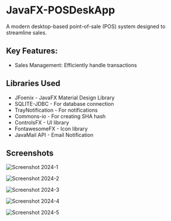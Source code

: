 # JavaFX-POSDeskApp 
A modern desktop-based point-of-sale (POS) system designed to streamline sales. 

## Key Features:

- Sales Management: Efficiently handle transactions
  
## Libraries Used

- JFoenix - JavaFX Material Design Library
- SQLITE-JDBC - For database connection
- TrayNotification - For notifications
- Commons-io - For creating SHA hash
- ControlsFX - UI library
- FontawesomeFX - Icon library
- JavaMail API - Email Notification

## Screenshots

![Screenshot 2024-1](https://github.com/user-attachments/assets/a60f258a-2509-497b-be14-0dd37dce9739)

![Screenshot 2024-2](https://github.com/user-attachments/assets/c051f691-8d98-45d7-988f-7d884a4d26e2)

![Screenshot 2024-3](https://github.com/user-attachments/assets/5b35f3c1-a067-4d0b-9d15-b2595b0c00a6)

![Screenshot 2024-4](https://github.com/user-attachments/assets/931b6006-659b-467c-9268-457560e54270)

![Screenshot 2024-5](https://github.com/user-attachments/assets/ae5e94ab-b8d7-4c1d-bcac-bfd7c3b4796e)

